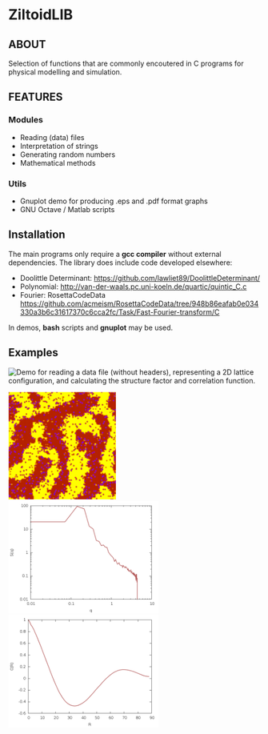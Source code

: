 #  ZiltoidLIB

## ABOUT

Selection of functions that are commonly encoutered in C programs for physical modelling and simulation.


## FEATURES

### Modules

* Reading (data) files
* Interpretation of strings
* Generating random numbers
* Mathematical methods
  

### Utils

* Gnuplot demo for producing .eps and .pdf format graphs 
* GNU Octave / Matlab scripts


## Installation

The main programs only require a **gcc compiler** without external dependencies.
The library does include code developed elsewhere:
* Doolittle Determinant: https://github.com/lawliet89/DoolittleDeterminant/
* Polynomial:            http://van-der-waals.pc.uni-koeln.de/quartic/quintic_C.c
* Fourier:               RosettaCodeData https://github.com/acmeism/RosettaCodeData/tree/948b86eafab0e034330a3b6c31617370c6cca2fc/Task/Fast-Fourier-transform/C

In demos, **bash** scripts and **gnuplot** may be used. 


## Examples

![Demo](https://github.com/CharleySchaefer/ZiltoidLIB/tree/master/StructureFactor/Demo) for reading a data file (without headers), representing a 2D lattice configuration, and calculating the structure factor and correlation function.

<img src="https://raw.githubusercontent.com/CharleySchaefer/ZiltoidLIB/master/StructureFactor/Demo/matrix.png" alt="drawing" width="215"/>  <img src="https://raw.githubusercontent.com/CharleySchaefer/ZiltoidLIB/master/StructureFactor/Demo/SF.png" alt="drawing" width="300"/>   <img src="https://raw.githubusercontent.com/CharleySchaefer/ZiltoidLIB/master/StructureFactor/Demo/CF.png" alt="drawing" width="300"/>
